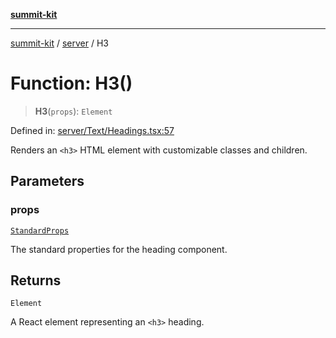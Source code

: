 [**summit-kit**](../../README.md)

***

[summit-kit](../../modules.md) / [server](../README.md) / H3

# Function: H3()

> **H3**(`props`): `Element`

Defined in: [server/Text/Headings.tsx:57](https://github.com/andrewgremlich/summit-kit/blob/83ca293511d499b2ad451ed0dabcf376bf6e5f0d/src/react/server/Text/Headings.tsx#L57)

Renders an `<h3>` HTML element with customizable classes and children.

## Parameters

### props

[`StandardProps`](../type-aliases/StandardProps.md)

The standard properties for the heading component.

## Returns

`Element`

A React element representing an `<h3>` heading.
